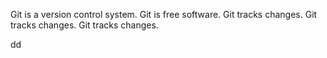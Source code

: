 Git is a version control system.
Git is free software.
Git tracks changes.
Git tracks changes.
Git tracks changes.

dd